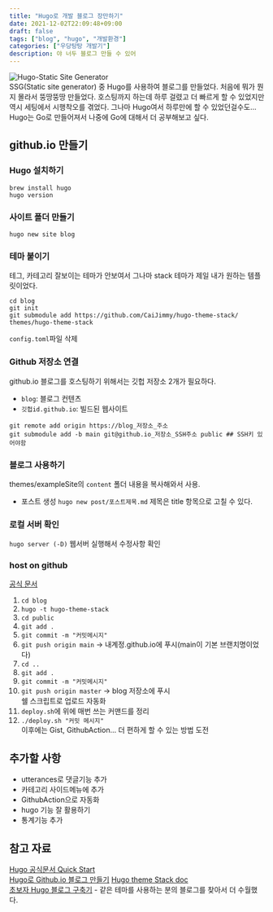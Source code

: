 ```yaml
---
title: "Hugo로 개발 블로그 장만하기"
date: 2021-12-02T22:09:48+09:00
draft: false
tags: ["blog", "hugo", "개발환경"]
categories: ["우당탕탕 개발기"]
description: 야 너두 블로그 만들 수 있어
---
```


![Hugo-Static Site Generator](https://blog.chodaeho.com/images/blog/2021/01/hugo-logo.png)  
SSG(Static site generator) 중 Hugo를 사용하여 블로그를 만들었다. 처음에 뭐가 뭔지 몰라서 뚱땅뚱땅 만들었다. 호스팅까지 하는데 하루 걸렸고 더 빠르게 할 수 있었지만 역시 세팅에서 시행착오를 겪었다. 그나마 Hugo여서 하루만에 할 수 있었던걸수도... Hugo는 Go로 만들어져서 나중에 Go에 대해서 더 공부해보고 싶다.

## github.io 만들기 
### Hugo 설치하기
`brew install hugo`  
`hugo version`
### 사이트 폴더 만들기
`hugo new site blog`
### 테마 붙이기
테그, 카테고리 잘보이는 테마가 안보여서 그나마 stack 테마가 제일 내가 원하는 템플릿이었다.
```
cd blog
git init
git submodule add https://github.com/CaiJimmy/hugo-theme-stack/ themes/hugo-theme-stack
```
`config.toml`파일 삭제  
### Github 저장소 연결
github.io 블로그를 호스팅하기 위해서는 깃헙 저장소 2개가 필요하다.
- `blog`: 블로그 컨텐츠
- `깃헙id.github.io`: 빌드된 웹사이트

```
git remote add origin https://blog_저장소_주소
git submodule add -b main git@github.io_저장소_SSH주소 public ## SSH키 있어야함
```
### 블로그 사용하기
themes/exampleSite의 `content` 폴더 내용을 복사해와서 사용. 
- 포스트 생성
  `hugo new post/포스트제목.md` 제목은 title 항목으로 고칠 수 있다.
### 로컬 서버 확인
`hugo server (-D)` 웹서버 실행해서 수정사항 확인
### host on github
[공식 문서](https://gohugo.io/hosting-and-deployment/hosting-on-github/)
1. `cd blog`
2. `hugo -t hugo-theme-stack`
3. `cd public`
4. `git add .`
5. `git commit -m "커밋메시지"`
6. `git push origin main` -> 내계정.github.io에 푸시(main이 기본 브랜치명이었다)  
7. `cd ..`
8. `git add .`
9. `git commit -m "커밋메시지"`
10. `git push origin master` -> blog 저장소에 푸시  
쉘 스크립트로 업로드 자동화  
  1. `deploy.sh`에 위에 매번 쓰는 커맨드를 정리  
  2. `./deploy.sh "커밋 메시지"`  
이후에는 Gist, GithubAction... 더 편하게 할 수 있는 방법 도전
## 추가할 사항
- utterances로 댓글기능 추가
- 카테고리 사이드메뉴에 추가
- GithubAction으로 자동화
- hugo 기능 잘 활용하기
- 통계기능 추가

## 참고 자료
[Hugo 공식문서 Quick Start](https://gohugo.io/getting-started/quick-start/#step-3-add-a-theme)  
[Hugo로 Github.io 블로그 만들기](https://github.com/Integerous/Integerous.github.io)
[Hugo theme Stack doc](https://docs.stack.jimmycai.com/)  
[초보자 Hugo 블로그 구축기](https://key4920.github.io/p/%EC%B4%88%EB%B3%B4%EC%9E%90-hugo-%EB%B8%94%EB%A1%9C%EA%B7%B8-%EA%B5%AC%EC%B6%95%EA%B8%B0/) - 같은 테마를 사용하는 분의 블로그를 찾아서 더 수월했다.